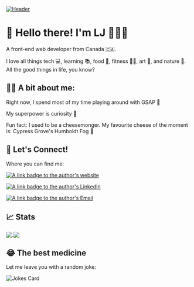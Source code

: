 [![Header](https://user-images.githubusercontent.com/87734454/154727412-0df4e9bb-7a5c-4603-8b29-177c45e25257.jpeg "Header")](https://ljferrand.com/)


#  👋  Hello there! I'm LJ 🧑🏻‍💻

A front-end web developer from Canada 🇨🇦.

I love all things tech 💻, learning 📚, food 🍕, fitness 🏋🏼, art 🎨, and nature 🌳. All the good things in life, you know?

## 🙋🏻 A bit about me:

Right now, I spend most of my time playing around with GSAP 💚

My superpower is curiosity 🤔

Fun fact: I used to be a cheesemonger. My favourite cheese of the moment is: Cypress Grove's Humboldt Fog 🧀

## 💬 Let's Connect!

Where you can find me:

[![A link badge to the author's website](https://img.shields.io/static/v1?label=Website&message=LJFerrand%2ECom&color=c13535&style=for-the-badge&logoWidth=20&logo=data%3Aimage%2Fpng%3Bbase64%2CiVBORw0KGgoAAAANSUhEUgAAABAAAAAQCAMAAAAoLQ9TAAAAUVBMVEUAAAADAwMDAwMEBAQDAwMEBAQDAwMCAgICAgIBAQEBAQEBAQEAAAAAAAAAAAAAAAAAAAAAAAAAAAAAAAAAAAAAAAAAAAAAAAAAAAAAAAAAAABDLvE2AAAAGnRSTlMACgwOFBQcJi4yVlhebn6Rk5edq8PJ0dvn%2BzabNWcAAABpSURBVHjaZI9VAgAhCAXZ7i6d%2Bx90jc83Jg0WGfZmGpt9sExxcpTOlQdnkeQbugWWDu6oOeGxF1574DSrr%2BuaqytQzeGqTfiAfiWw9uH6zIe73Qhsbbi8KiREkLLSmLSuw%2F2Dep8b6n0AEvINUI9CUC0AAAAASUVORK5CYII%3D&labelColor=c2c2c2)](https://ljferrand.com/)

[![A link badge to the author's LinkedIn](https://img.shields.io/static/v1?label=LinkedIn&message=LJ%20Ferrand&color=c13535&style=for-the-badge&logoWidth=20&logo=linkedin&logoColor=blue&labelColor=c2c2c2)](https://www.linkedin.com/in/lj-ferrand/)


[![A link badge to the author's Email](https://img.shields.io/static/v1?label=E-Mail&message=LJFerrand02&color=c13535&style=for-the-badge&logoWidth=20&logo=gmail&labelColor=c2c2c2)](mailto:ljferrand02@gmail.com)

## 📈 Stats

<a href="https://github.com/anuraghazra/github-readme-stats">
  <img align="center" src="https://github-readme-stats.vercel.app/api?username=ljaxferrand&hide=stars&show_icons=true&theme=nightowl&count_private=true" />
</a>
<a href="https://github.com/anuraghazra/github-readme-stats">
  <img align="center" src="https://github-readme-stats.vercel.app/api/top-langs/?username=ljaxferrand&layout=compact&theme=nightowl" />
</a>

## 😂 The best medicine

Let me leave you with a random joke:

![Jokes Card](https://readme-jokes.vercel.app/api)


